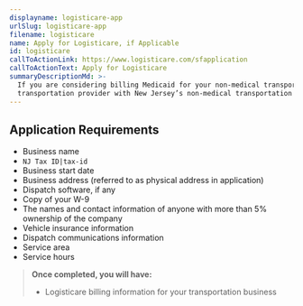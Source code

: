 ```yaml
---
displayname: logisticare-app
urlSlug: logisticare-app
filename: logisticare
name: Apply for Logisticare, if Applicable
id: logisticare
callToActionLink: https://www.logisticare.com/sfapplication
callToActionText: Apply for Logisticare
summaryDescriptionMd: >-
  If you are considering billing Medicaid for your non-medical transportation services, you need to become a
  transportation provider with New Jersey’s non-medical transportation broker, `Logisticare|logisticare`.
---
```


## Application Requirements

- Business name
- `NJ Tax ID|tax-id`
- Business start date
- Business address (referred to as physical address in application)
- Dispatch software, if any
- Copy of your W-9
- The names and contact information of anyone with more than 5% ownership of the company
- Vehicle insurance information
- Dispatch communications information
- Service area
- Service hours

> **Once completed, you will have:**
>
> - Logisticare billing information for your transportation business
